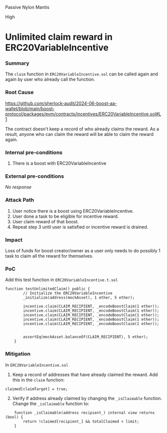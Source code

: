 Passive Nylon Mantis

High

# Unlimited claim reward in ERC20VariableIncentive

### Summary

The `claim` function in `ERC20VariableIncentive.sol` can be called again and again by user who already call the function.

### Root Cause

https://github.com/sherlock-audit/2024-06-boost-aa-wallet/blob/main/boost-protocol/packages/evm/contracts/incentives/ERC20VariableIncentive.sol#L1

The contract doesn't keep a record of who already claims the reward. As a result, anyone who can claim the reward will be able to claim the reward again.

### Internal pre-conditions

1. There is a boost with ERC20VariableIncentive

### External pre-conditions

_No response_

### Attack Path

1. User notice there is a boost using ERC20VariableIncentive.
2. User done a task to be eligible for incentive reward.
3. User claim reward of that boost.
4. Repeat step 3 until user is satisfied or incentive reward is drained.

### Impact

Loss of funds for boost creator/owner as a user only needs to do possibly 1 task to claim all the reward for themselves.

### PoC
Add this test function in `ERC20VariableIncentive.t.sol`
```solidity
function testUnlimitedClaim() public {
        // Initialize the ERC20VariableIncentive
        _initialize(address(mockAsset), 1 ether, 5 ether);

        incentive.claim(CLAIM_RECIPIENT, _encodeBoostClaim(1 ether));
        incentive.claim(CLAIM_RECIPIENT, _encodeBoostClaim(1 ether));
        incentive.claim(CLAIM_RECIPIENT, _encodeBoostClaim(1 ether));
        incentive.claim(CLAIM_RECIPIENT, _encodeBoostClaim(1 ether));
        incentive.claim(CLAIM_RECIPIENT, _encodeBoostClaim(1 ether));


        assertEq(mockAsset.balanceOf(CLAIM_RECIPIENT), 5 ether);
    }
```

### Mitigation
In `ERC20VariableIncentive.sol`

1. Keep a record of addresses that have already claimed the reward. Add this in the `claim` function:
```solidity
claimed[claimTarget] = true;
```
2. Verify if address already claimed by changing the `_isClaimable` function.  Change the `_isClaimable` function to:
```solidity
    function _isClaimable(address recipient_) internal view returns (bool) {
        return !claimed[recipient_] && totalClaimed < limit;
    }
```